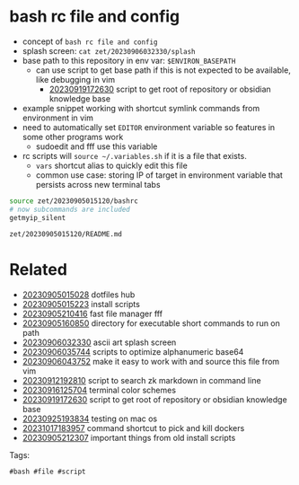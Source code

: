 # bash rc file and config

- concept of `bash rc file and config`
- splash screen: `cat zet/20230906032330/splash`
- base path to this repository in env var: `$ENVIRON_BASEPATH`
  - can use script to get base path if this is not expected to be available, like debugging in vim
    - [20230919172630](/zet/20230919172630/README.md) script to get root of repository or obsidian knowledge base
- example snippet working with shortcut symlink commands from environment in vim
- need to automatically set `EDITOR` environment variable so features in some other programs work
  - sudoedit and fff use this variable
- rc scripts will `source ~/.variables.sh` if it is a file that exists.
  - `vars` shortcut alias to quickly edit this file
  - common use case: storing IP of target in environment variable that persists across new terminal tabs

```bash
source zet/20230905015120/bashrc
# now subcommands are included
getmyip_silent

```

` zet/20230905015120/README.md `

# Related

- [20230905015028](/zet/20230905015028/README.md) dotfiles hub
- [20230905015223](/zet/20230905015223/README.md) install scripts
- [20230905210416](/zet/20230905210416/README.md) fast file manager fff
- [20230905160850](/zet/20230905160850/README.md) directory for executable short commands to run on path
- [20230906032330](/zet/20230906032330/README.md) ascii art splash screen
- [20230906035744](/zet/20230906035744/README.md) scripts to optimize alphanumeric base64
- [20230906043752](/zet/20230906043752/README.md) make it easy to work with and source this file from vim
- [20230912192810](/zet/20230912192810/README.md) script to search zk markdown in command line
- [20230916125704](/zet/20230916125704/README.md) terminal color schemes
- [20230919172630](/zet/20230919172630/README.md) script to get root of repository or obsidian knowledge base
- [20230925193834](/zet/20230925193834/README.md) testing on mac os
- [20231017183957](/zet/20231017183957/README.md) command shortcut to pick and kill dockers
- [20230905212307](/zet/20230905212307/README.md) important things from old install scripts

Tags:

    #bash #file #script
